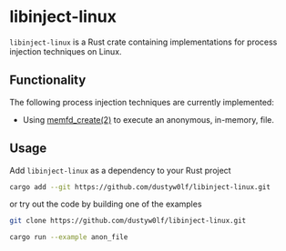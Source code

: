 # libinject-linux

`libinject-linux` is a Rust crate containing implementations for process injection techniques on Linux.

## Functionality
The following process injection techniques are currently implemented:
- Using [memfd_create(2)](https://man7.org/linux/man-pages/man2/memfd_create.2.html) to execute an anonymous, in-memory, file. 

## Usage
Add `libinject-linux` as a dependency to your Rust project
```bash
cargo add --git https://github.com/dustyw0lf/libinject-linux.git
```

or try out the code by building one of the examples
```bash
git clone https://github.com/dustyw0lf/libinject-linux.git
```

```bash
cargo run --example anon_file
```